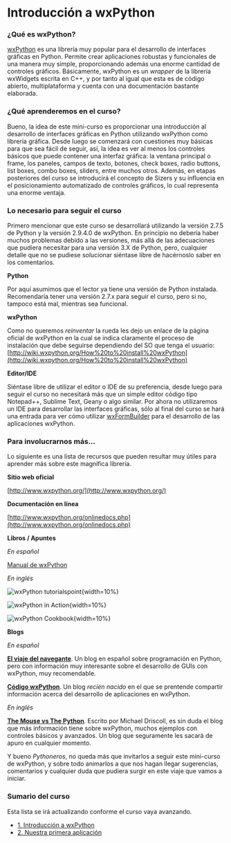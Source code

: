 # Introducción a wxPython

### ¿Qué es wxPython?

[wxPython](http://www.wxpython.org/) es una librería muy popular para el desarrollo de interfaces gráficas 
en Python. Permite crear aplicaciones robustas y funcionales de una manera muy simple, proporcionando además 
una enorme cantidad de controles gráficos. Básicamente, wxPython es un *wrapper* de la librería wxWidgets 
escrita en C++, y por tanto al igual que esta es de código abierto, multiplataforma y cuenta con una documentación 
bastante elaborada.

### ¿Qué aprenderemos en el curso?

Bueno, la idea de este mini-curso es proporcionar una introducción al desarrollo de interfaces gráficas en 
Python utilizando wxPython como librería gráfica. Desde luego se comenzará con cuestiones muy básicas 
para que sea fácil de seguir, así, la idea es ver al menos los controles básicos que puede contener una 
interfaz gráfica: la ventana principal o frame, los paneles, campos de texto, botones, check boxes, radio buttons, 
list boxes, combo boxes, sliders, entre muchos otros. Además, en etapas posteriores del curso se introducirá 
el concepto de Sizers y su influencia en el posicionamiento automatizado de controles gráficos, lo cual 
representa una enorme ventaja.

### Lo necesario para seguir el curso

Primero mencionar que este curso se desarrollará utilizando la versión 2.7.5 de Python y la versión 2.9.4.0 de 
wxPython. En principio no debería haber muchos problemas debido a las versiones, más allá de las adecuaciones 
que pudiera necesitar para una versión 3.X de Python, pero, cualquier detalle que no se pudiese solucionar 
siéntase libre de hacérnoslo saber en los comentarios.

**Python**

Por aquí asumimos que el lector ya tiene una versión de Python instalada. Recomendaría tener una versión 
2.7.x para seguir el curso, pero si no, tampoco está mal, mientras sea funcional.

**wxPython**

Como no queremos *reinventar* la rueda les dejo un enlace de la página oficial de wxPython en la cual 
se indica claramente el proceso de instalación que debe seguirse dependiendo del SO que tenga el usuario: [http://wiki.wxpython.org/How%20to%20install%20wxPython](http://wiki.wxpython.org/How%20to%20install%20wxPython)

**Editor/IDE**

Siéntase libre de utilizar el editor o IDE de su preferencia, desde luego para seguir el curso no necesitará más que 
un simple editor código tipo Notepad++, Sublime Text, Geany o algo similar. Por ahora no utilizaremos un IDE 
para desarrollar las interfaces gráficas, sólo al final del curso se hará una entrada para ver cómo utilizar 
[wxFormBuilder](https://sourceforge.net/projects/wxformbuilder/) para el desarrollo de las aplicaciones wxPython.


### Para involucrarnos más...

Lo siguiente es una lista de recursos que pueden resultar muy útiles para aprender más sobre este 
magnífica librería.

**Sitio web oficial**

[http://www.wxpython.org/](http://www.wxpython.org/)

**Documentación en línea**

[http://www.wxpython.org/onlinedocs.php](http://www.wxpython.org/onlinedocs.php)

**Libros / Apuntes**

*En español*

[Manual de wxPython](http://vfp-python.blogspot.mx/2011/12/manual-de-wxpython-en-espanol.html)

*En inglés*

![[wxPython tutorialspoint](http://www.tutorialspoint.com/wxpython/wxpython_tutorial.pdf)](http://www.tutorialspoint.com/wxpython/images/wxpython-mini-logo.jpg){width=10%}

![[wxPython in Action](http://www.amazon.com/gp/product/1932394621?ie=UTF8&tag=wxpython-20&linkCode=as2&camp=1789&creative=9325&creativeASIN=1932394621)](http://ecx.images-amazon.com/images/I/41AEDpqzGSL._SX404_BO1,204,203,200_.jpg){width=10%}

![[wxPython Cookbook](http://www.amazon.com/gp/product/1849511780?ie=UTF8&tag=wxpython-20&linkCode=as2&camp=1789&creative=9325&creativeASIN=1849511780)](https://dz13w8afd47il.cloudfront.net/sites/default/files/imagecache/ppv4_main_book_cover/1780OS_MockupCover_Cookbook_0.jpg){width=10%}

**Blogs**

*En español*

**[El viaje del navegante](http://elviajedelnavegante.blogspot.mx/)**. Un blog en español sobre programación 
en Python, pero con información muy interesante sobre el desarrollo de GUIs con wxPython, muy recomendable.

**[Código wxPython](http://codigo-wxpython.blogspot.mx/)**. Un blog *recién nacido* en el que se prentende 
compartir información acerca del desarrollo de aplicaciones en wxPython.

*En inglés*

**[The Mouse vs The Python](http://www.blog.pythonlibrary.org/)**. Escrito por Michael Driscoll, es sin duda 
el blog que más información tiene sobre wxPython, muchos ejemplos con controles básicos y avanzados. Un 
blog que seguramente les sacará de apuro en cualquier momento.

Y bueno *Pythoneros*, no queda más que invitarlos a seguir este mini-curso de wxPython, y sobre todo 
animarlos a que nos hagan llegar sugerencias, comentarios y cualquier duda que pudiera surgir en 
este viaje que vamos a iniciar.

### Sumario del curso 

Esta lista se irá actualizando conforme el curso vaya avanzando.

* [1. Introducción a wxPython](http://www.pythondiario.com/2016/03/mini-curso-de-wxpython-1-introduccion.html)
* [2. Nuestra primera aplicación](http://www.pythondiario.com/2016/03/mini-curso-de-wxpython-2-nuestra.html)
